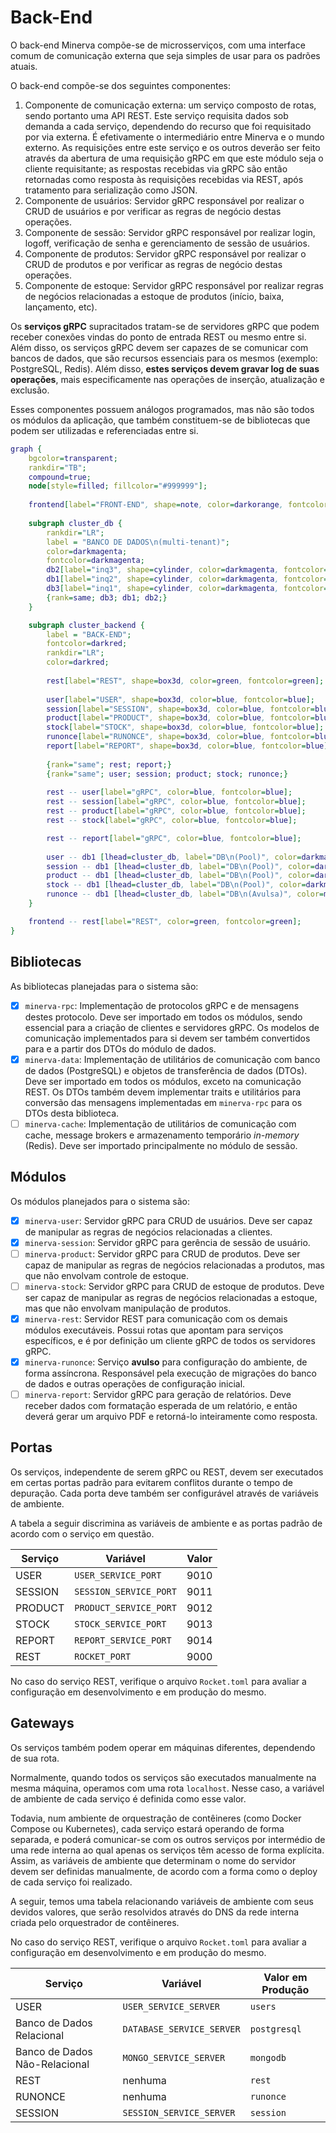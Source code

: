 # Back-End

O back-end Minerva compõe-se de microsserviços, com uma interface comum de
comunicação externa que seja simples de usar para os padrões atuais.

O back-end compõe-se dos seguintes componentes:

1. Componente de comunicação externa: um serviço composto de rotas, sendo
   portanto uma API REST. Este serviço requisita dados sob demanda a cada
   serviço, dependendo do recurso que foi requisitado por via externa. É
   efetivamente o intermediário entre Minerva e o mundo externo. As
   requisições entre este serviço e os outros deverão ser feito através da
   abertura de uma requisição gRPC em que este módulo seja o cliente
   requisitante; as respostas recebidas via gRPC são então retornadas
   como resposta às requisições recebidas via REST, após tratamento para
   serialização como JSON.
2. Componente de usuários: Servidor gRPC responsável por realizar o CRUD
   de usuários e por verificar as regras de negócio destas operações.
3. Componente de sessão: Servidor gRPC responsável por realizar login,
   logoff, verificação de senha e gerenciamento de sessão de usuários.
4. Componente de produtos: Servidor gRPC responsável por realizar o CRUD
   de produtos e por verificar as regras de negócio destas operações.
5. Componente de estoque: Servidor gRPC responsável por realizar regras
   de negócios relacionadas a estoque de produtos (início, baixa, lançamento,
   etc).

Os **serviços gRPC** supracitados tratam-se de servidores gRPC que podem
receber conexões vindas do ponto de entrada REST ou mesmo entre si. Além
disso, os serviços gRPC devem ser capazes de se comunicar com bancos de
dados, que são recursos essenciais para os mesmos (exemplo: PostgreSQL,
Redis). Além disso, **estes serviços devem gravar log de suas operações**,
mais especificamente nas operações de inserção, atualização e exclusão.

Esses componentes possuem análogos programados, mas não são todos os módulos
da aplicação, que também constituem-se de bibliotecas que podem ser utilizadas
e referenciadas entre si.

```dot process
graph {
	bgcolor=transparent;
	rankdir="TB";
	compound=true;
	node[style=filled; fillcolor="#999999"];
	
	frontend[label="FRONT-END", shape=note, color=darkorange, fontcolor=darkorange, fillcolor=transparent];
	
	subgraph cluster_db {
		rankdir="LR";
		label = "BANCO DE DADOS\n(multi-tenant)";
		color=darkmagenta;
		fontcolor=darkmagenta;
		db2[label="inq3", shape=cylinder, color=darkmagenta, fontcolor=darkmagenta];
        db1[label="inq2", shape=cylinder, color=darkmagenta, fontcolor=darkmagenta];
		db3[label="inq1", shape=cylinder, color=darkmagenta, fontcolor=darkmagenta];
		{rank=same; db3; db1; db2;}
	}

	subgraph cluster_backend {
		label = "BACK-END";
		fontcolor=darkred;
		rankdir="LR";
		color=darkred;
		
		rest[label="REST", shape=box3d, color=green, fontcolor=green];
		
		user[label="USER", shape=box3d, color=blue, fontcolor=blue];
		session[label="SESSION", shape=box3d, color=blue, fontcolor=blue];
		product[label="PRODUCT", shape=box3d, color=blue, fontcolor=blue];
		stock[label="STOCK", shape=box3d, color=blue, fontcolor=blue];
		runonce[label="RUNONCE", shape=box3d, color=blue, fontcolor=blue];
		report[label="REPORT", shape=box3d, color=blue, fontcolor=blue];
		
		{rank="same"; rest; report;}
		{rank="same"; user; session; product; stock; runonce;}
		
		rest -- user[label="gRPC", color=blue, fontcolor=blue];
		rest -- session[label="gRPC", color=blue, fontcolor=blue];
		rest -- product[label="gRPC", color=blue, fontcolor=blue];
		rest -- stock[label="gRPC", color=blue, fontcolor=blue];

		rest -- report[label="gRPC", color=blue, fontcolor=blue];
		
		user -- db1 [lhead=cluster_db, label="DB\n(Pool)", color=darkmagenta, fontcolor=darkmagenta];
		session -- db1 [lhead=cluster_db, label="DB\n(Pool)", color=darkmagenta, fontcolor=darkmagenta];
		product -- db1 [lhead=cluster_db, label="DB\n(Pool)", color=darkmagenta, fontcolor=darkmagenta];
		stock -- db1 [lhead=cluster_db, label="DB\n(Pool)", color=darkmagenta, fontcolor=darkmagenta];
		runonce -- db1 [lhead=cluster_db, label="DB\n(Avulsa)", color=magenta, fontcolor=magenta];
	}

	frontend -- rest[label="REST", color=green, fontcolor=green];
}
```

## Bibliotecas

As bibliotecas planejadas para o sistema são:

- [x] `minerva-rpc`: Implementação de protocolos gRPC e de mensagens destes
   protocolo. Deve ser importado em todos os módulos, sendo essencial para
   a criação de clientes e servidores gRPC. Os modelos de comunicação
   implementados para si devem ser também convertidos para e
  a partir dos DTOs do módulo de dados.
- [x] `minerva-data`: Implementação de utilitários de comunicação com banco de
  dados (PostgreSQL) e objetos de transferência de dados (DTOs). Deve ser
  importado em todos os módulos, exceto na comunicação REST. Os DTOs também
  devem implementar traits e utilitários para conversão das mensagens
  implementadas em `minerva-rpc` para os DTOs desta biblioteca.
- [ ] `minerva-cache`: Implementação de utilitários de comunicação com
  cache, message brokers e armazenamento temporário _in-memory_ (Redis).
  Deve ser importado principalmente no módulo de sessão.

## Módulos

Os módulos planejados para o sistema são:

- [x] `minerva-user`: Servidor gRPC para CRUD de usuários. Deve ser capaz de
  manipular as regras de negócios relacionadas a clientes.
- [x] `minerva-session`: Servidor gRPC para gerência de sessão de usuário.
- [ ] `minerva-product`: Servidor gRPC para CRUD de produtos. Deve ser capaz
  de manipular as regras de negócios relacionadas a produtos, mas que não
  envolvam controle de estoque.
- [ ] `minerva-stock`: Servidor gRPC para CRUD de estoque de produtos. Deve
  ser capaz de manipular as regras de negócios relacionadas a estoque, mas
  que não envolvam manipulação de produtos.
- [x] `minerva-rest`: Servidor REST para comunicação com os demais módulos
  executáveis. Possui rotas que apontam para serviços específicos, e é por
  definição um cliente gRPC de todos os servidores gRPC.
- [x] `minerva-runonce`: Serviço **avulso** para configuração do ambiente, de
  forma assíncrona. Responsável pela execução de migrações do banco de dados
  e outras operações de configuração inicial.
- [ ] `minerva-report`: Servidor gRPC para geração de relatórios. Deve receber
  dados com formatação esperada de um relatório, e então deverá gerar um
  arquivo PDF e retorná-lo inteiramente como resposta.

## Portas

Os serviços, independente de serem gRPC ou REST, devem ser executados em
certas portas padrão para evitarem conflitos durante o tempo de depuração.
Cada porta deve também ser configurável através de variáveis de ambiente.

A tabela a seguir discrimina as variáveis de ambiente e as portas padrão
de acordo com o serviço em questão.

| Serviço | Variável               | Valor |
|---------|------------------------|-------|
| USER    | `USER_SERVICE_PORT`    | 9010  |
| SESSION | `SESSION_SERVICE_PORT` | 9011  |
| PRODUCT | `PRODUCT_SERVICE_PORT` | 9012  |
| STOCK   | `STOCK_SERVICE_PORT`   | 9013  |
| REPORT  | `REPORT_SERVICE_PORT`  | 9014  |
| REST    | `ROCKET_PORT`          | 9000  |


No caso do serviço REST, verifique o arquivo `Rocket.toml` para avaliar
a configuração em desenvolvimento e em produção do mesmo.

## Gateways

Os serviços também podem operar em máquinas diferentes, dependendo de sua
rota.

Normalmente, quando todos os serviços são executados manualmente na mesma
máquina, operamos com uma rota `localhost`. Nesse caso, a variável de
ambiente de cada serviço é definida como esse valor.

Todavia, num ambiente de orquestração de contêineres (como Docker Compose
ou Kubernetes), cada serviço estará operando de forma separada, e poderá
comunicar-se com os outros serviços por intermédio de uma rede interna
ao qual apenas os serviços têm acesso de forma explícita. Assim, as
variáveis de ambiente que determinam o nome do servidor devem ser definidas
manualmente, de acordo com a forma como o deploy de cada serviço foi
realizado.

A seguir, temos uma tabela relacionando variáveis de ambiente com seus
devidos valores, que serão resolvidos através do DNS da rede interna criada
pelo orquestrador de contêineres.

No caso do serviço REST, verifique o arquivo `Rocket.toml` para avaliar
a configuração em desenvolvimento e em produção do mesmo.

| Serviço                       | Variável                  | Valor em Produção |
|-------------------------------|---------------------------|-------------------|
| USER                          | `USER_SERVICE_SERVER`     | `users`           |
| Banco de Dados Relacional     | `DATABASE_SERVICE_SERVER` | `postgresql`      |
| Banco de Dados Não-Relacional | `MONGO_SERVICE_SERVER`    | `mongodb`         |
| REST                          | nenhuma                   | `rest`            |
| RUNONCE                       | nenhuma                   | `runonce`         |
| SESSION                       | `SESSION_SERVICE_SERVER`  | `session`         |

